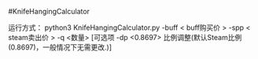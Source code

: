 #KnifeHangingCalculator

运行方式： python3 KnifeHangingCalculator.py -buff < buff购买价 >  -spp < steam卖出价 >  -q <数量>   [可选项 -dp <0.8697> 比例调整(默认Steam比例(0.8697)，一般情况下无需更改.)]